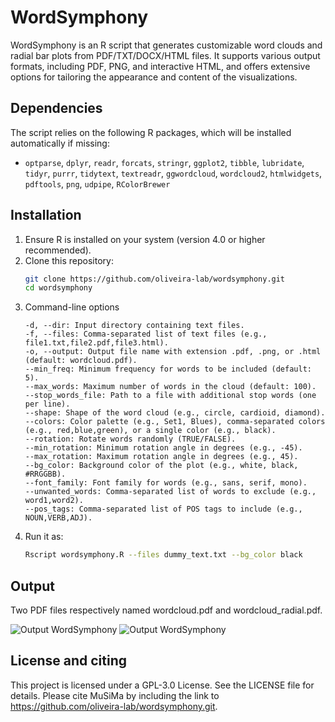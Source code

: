 # WordSymphony
WordSymphony is an R script that generates customizable word clouds and radial bar plots from PDF/TXT/DOCX/HTML files. It supports various output formats, including PDF, PNG, and interactive HTML, and offers extensive options for tailoring the appearance and content of the visualizations.

## Dependencies
The script relies on the following R packages, which will be installed automatically if missing:
- `optparse`, `dplyr`, `readr`, `forcats`, `stringr`, `ggplot2`, `tibble`, `lubridate`, `tidyr`, `purrr`, `tidytext`, `textreadr`, `ggwordcloud`, `wordcloud2`, `htmlwidgets`, `pdftools`, `png`, `udpipe`, `RColorBrewer`

## Installation
1. Ensure R is installed on your system (version 4.0 or higher recommended).
2. Clone this repository:
   ```bash
   git clone https://github.com/oliveira-lab/wordsymphony.git
   cd wordsymphony   
3. Command-line options
   ```TXT
   -d, --dir: Input directory containing text files.
   -f, --files: Comma-separated list of text files (e.g., file1.txt,file2.pdf,file3.html).
   -o, --output: Output file name with extension .pdf, .png, or .html (default: wordcloud.pdf).
   --min_freq: Minimum frequency for words to be included (default: 5).
   --max_words: Maximum number of words in the cloud (default: 100).
   --stop_words_file: Path to a file with additional stop words (one per line).
   --shape: Shape of the word cloud (e.g., circle, cardioid, diamond).
   --colors: Color palette (e.g., Set1, Blues), comma-separated colors (e.g., red,blue,green), or a single color (e.g., black).
   --rotation: Rotate words randomly (TRUE/FALSE).
   --min_rotation: Minimum rotation angle in degrees (e.g., -45).
   --max_rotation: Maximum rotation angle in degrees (e.g., 45).
   --bg_color: Background color of the plot (e.g., white, black, #RRGGBB).
   --font_family: Font family for words (e.g., sans, serif, mono).
   --unwanted_words: Comma-separated list of words to exclude (e.g., word1,word2).
   --pos_tags: Comma-separated list of POS tags to include (e.g., NOUN,VERB,ADJ).
4. Run it as:
   ```bash
   Rscript wordsymphony.R --files dummy_text.txt --bg_color black

## Output
Two PDF files respectively named wordcloud.pdf and wordcloud_radial.pdf.

![Output WordSymphony](/test/wordcloud.jpg. "Word cloud for the dummy_text.txt")
![Output WordSymphony](/test/wordcloud_radial.jpg. "Radial word frequency graph")   

## License and citing
This project is licensed under a GPL-3.0 License. See the LICENSE file for details. Please cite MuSiMa by including the link to https://github.com/oliveira-lab/wordsymphony.git.


